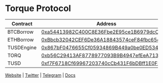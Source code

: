 # Torque Protocol

| Contract       | Address       |
| -------------  | ------------- |
| BTCBorrow      | [0xa54413982C400C8E36Fbe2E95ce1B6979dcC4754](https://arbiscan.io/address/0xa54413982C400C8E36Fbe2E95ce1B6979dcC4754) |
| ETHBorrow      | [0xBbcb32042CEF6De36A18843574ceF84fbc6547FF](https://arbiscan.io/address/0xBbcb32042CEF6De36A18843574ceF84fbc6547FF) |
| TUSDEngine     | [0x867bF0476655Cf05934869B449a0be0ED534eA60](https://arbiscan.io/address/0x867bf0476655cf05934869b449a0be0ed534ea60) |
| TORQ         | [0xb56C29413AF8778977093B9B4947efEeA7136C36](https://arbiscan.io/token/0xb56c29413af8778977093b9b4947efeea7136c36) |
| TUSD     | [0xf7F6718Cf69967203740cCb431F6bDBff1E0FB68](https://arbiscan.io/token/0xf7f6718cf69967203740ccb431f6bdbff1e0fb68) |

[Website](https://torque.fi) | [Twitter](https://twitter.com/torquefi) | [Telegram](https://t.me/torquefi) | [Docs](https://docs.torque.fi)